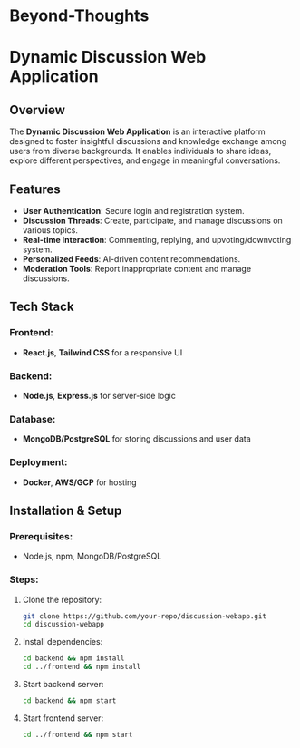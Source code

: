 # Beyond-Thoughts

# Dynamic Discussion Web Application

## Overview
The **Dynamic Discussion Web Application** is an interactive platform designed to foster insightful discussions and knowledge exchange among users from diverse backgrounds. It enables individuals to share ideas, explore different perspectives, and engage in meaningful conversations.

## Features
- **User Authentication**: Secure login and registration system.
- **Discussion Threads**: Create, participate, and manage discussions on various topics.
- **Real-time Interaction**: Commenting, replying, and upvoting/downvoting system.
- **Personalized Feeds**: AI-driven content recommendations.
- **Moderation Tools**: Report inappropriate content and manage discussions.

## Tech Stack
### Frontend:
- **React.js**, **Tailwind CSS** for a responsive UI
### Backend:
- **Node.js**, **Express.js** for server-side logic
### Database:
- **MongoDB/PostgreSQL** for storing discussions and user data
### Deployment:
- **Docker**, **AWS/GCP** for hosting

## Installation & Setup
### Prerequisites:
- Node.js, npm, MongoDB/PostgreSQL

### Steps:
1. Clone the repository:
   ```sh
   git clone https://github.com/your-repo/discussion-webapp.git
   cd discussion-webapp
   ```
2. Install dependencies:
   ```sh
   cd backend && npm install
   cd ../frontend && npm install
   ```
3. Start backend server:
   ```sh
   cd backend && npm start
   ```
4. Start frontend server:
   ```sh
   cd ../frontend && npm start
   ```


